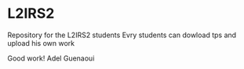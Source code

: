 # L2IRS2
Repository for the L2IRS2 students
Evry students can dowload tps and upload his own work

Good work!
Adel Guenaoui
